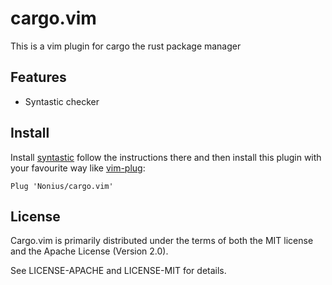 # cargo.vim
This is a vim plugin for cargo the rust package manager

## Features
* Syntastic checker

## Install
Install [syntastic](https://github.com/scrooloose/syntastic) follow the instructions there and then install this plugin with your favourite way like [vim-plug](https://github.com/junegunn/vim-plug):

    Plug 'Nonius/cargo.vim'

## License

Cargo.vim is primarily distributed under the terms of both the MIT license
and the Apache License (Version 2.0).

See LICENSE-APACHE and LICENSE-MIT for details.
